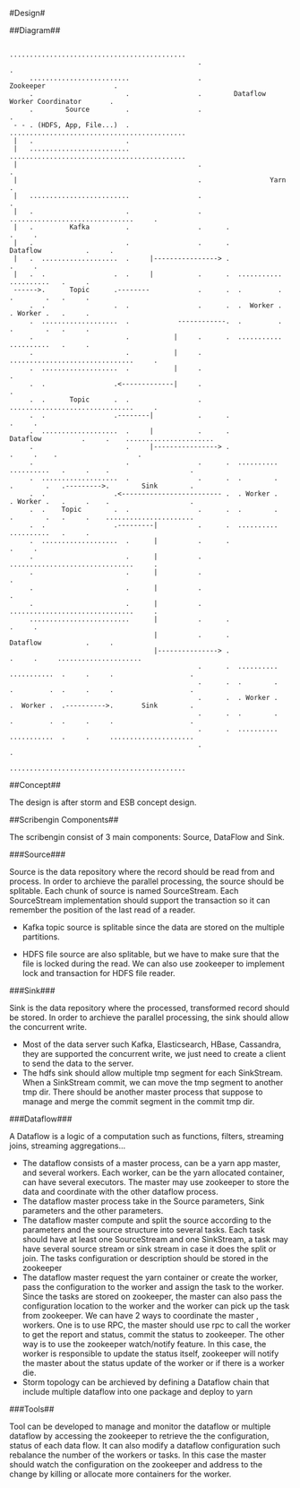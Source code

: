 #Design#

##Diagram##


```
                                               ............................................
                                               .                                          .
     .........................                 .                Zookeeper                 .
     .                       .                 .        Dataflow Worker Coordinator       .
     .        Source         .                 .                                          .
 - - . (HDFS, App, File...)  .                 ............................................
 |   .                       . 
 |   .........................                 ............................................
 |                                             .                                          .
 |                                             .                 Yarn                     .
 |   .........................                 .                                          .
 |   .                       .                 .      ...............................     .
 |   .         Kafka         .                 .      .                             .     .
 |   .                       .                 .      .          Dataflow           .     .
 |   .  ...................  .     |----------------> .                             .     .
 |   .  .                 .  .     |           .      .  ...........   ..........   .     .
 ------>.      Topic      .--------            .      .  .         .   .        .   .     .
     .  .                 .  .                 .      .  .  Worker .   . Worker .   .     .
     .  ...................  .            ------------.  .         .   .        .   .     .
     .                       .           |     .      .  ...........   ..........   .     .
     .                       .           |     .      ...............................     .
     .  ...................  .           |     .                                          .
     .  .                 .<-------------|     .                                          .
     .  .      Topic      .  .                 .      ...............................     .
     .  .                 .--------|           .      .                             .     .
     .  ...................  .     |           .      .           Dataflow          .     .    ......................
     .                       .     |----------------> .                             .     .    .                    .
     .                       .                 .      .  ..........    ..........   .     .    .                    .
     .  ...................  .                 .      .  .        .    .        .   .--------->.        Sink        .
     .  .                 .<------------------------- .  . Worker .    . Worker .   .     .    .                    .
     .  .    Topic        .  .                 .      .  .        .    .        .   .     .    ......................
     .  .                 .---------|          .      .  ..........    ..........   .     .
     .  ...................  .      |          .      .                             .     .
     .                       .      |          .      ...............................     .
     .                       .      |          .                                          .
     .                       .      |          .                                          .
     .                       .      |          .      ...............................     .
     .........................      |          .      .                             .     .
                                    |          .      .          Dataflow           .     .
                                    |---------------> .                             .     .     .....................
                                               .      .  ..........    ...........  .     .     .                   .
                                               .      .  .        .    .         .  .     .     .                   .
                                               .      .  . Worker .    .  Worker .  .---------->.       Sink        .
                                               .      .  .        .    .         .  .     .     .                   .
                                               .      .  ..........    ...........  .     .     ..................... 
                                               .                                          .
                                               ............................................

```

##Concept##

The design is after storm and ESB concept design.

##Scribengin Components##

The scribengin consist of 3 main components: Source, DataFlow and Sink.

###Source###

Source is the data repository where the record should be read from and process. In order to archieve the parallel processing, the source should be splitable. Each chunk of source is named SourceStream. Each SourceStream implementation should support the transaction so it can remember the position of the last read of a reader. 

* Kafka topic source is splitable since the data are stored on the multiple partitions. 

* HDFS file source are also splitable, but we have to make sure that the file is locked during the read. We can also use zookeeper to implement lock and transaction for HDFS file reader.

###Sink###

Sink is the data repository where the processed, transformed record should be stored. In order to archieve the parallel processing, the sink should allow the concurrent write. 
    
* Most of the data server such Kafka, Elasticsearch, HBase, Cassandra, they are supported the concurrent write, we just need to create a client to send the data to the server. 
* The hdfs sink should allow multiple tmp segment for each SinkStream. When a SinkStream commit, we can move the tmp segment to another tmp dir. There should be another master process that suppose to manage and merge the commit segment in the commit tmp dir.

###Dataflow###

A Dataflow is a logic of a computation such as functions, filters, streaming joins, streaming aggregations... 
   
* The dataflow consists of a master process, can be a yarn app master, and several workers. Each worker, can be the yarn allocated container, can have several executors. The master may use zookeeper to store the data and coordinate with the other dataflow process.
* The dataflow master process take in the Source parameters, Sink parameters and the other parameters.
* The dataflow master compute and split the source according to the parameters and the source structure into several tasks. Each task should have at least one SourceStream and one SinkStream, a task may have several source stream or sink stream in case it does the split or join. The tasks configuration or description should be stored in the zookeeper
* The dataflow master request the yarn container or create the worker, pass the configuration to the worker and assign the task to the worker. Since the tasks are stored on zookeeper, the master can also pass the configuration location to the worker and the worker can pick up the task from zookeeper. We can have 2 ways to coordinate the master , workers. One is to use RPC, the master should use rpc to call the worker to get the report and status, commit the status to zookeeper. The other way is to use the zookeeper watch/notify feature. In this case, the worker is responsible to update the status itself, zookeeper will notify the master about the status update of the worker or if there is a worker die.
* Storm topology can be archieved by defining a Dataflow chain that include multiple dataflow into one package and deploy to yarn

###Tools##

Tool can be developed to manage and monitor the dataflow or multiple dataflow by accessing the zookeeper to retrieve the the configuration, status of each data flow. It can also modify a dataflow configuration such rebalance the number of the workers or tasks. In this case the master should watch the configuration on the zookeeper and address to the change by killing or allocate more containers for the worker. 
